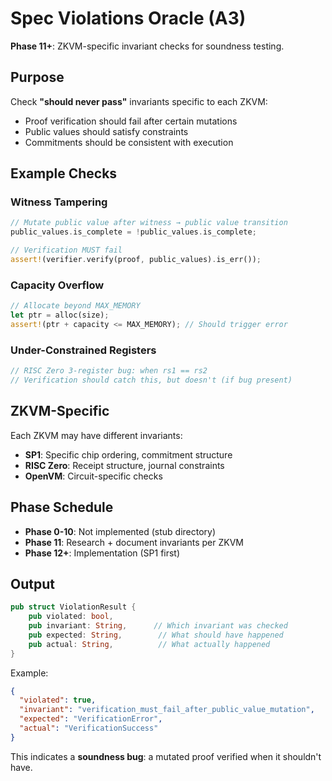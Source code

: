 # Spec Violations Oracle (A3)

**Phase 11+**: ZKVM-specific invariant checks for soundness testing.

## Purpose

Check **"should never pass"** invariants specific to each ZKVM:
- Proof verification should fail after certain mutations
- Public values should satisfy constraints
- Commitments should be consistent with execution

## Example Checks

### Witness Tampering
```rust
// Mutate public value after witness → public value transition
public_values.is_complete = !public_values.is_complete;

// Verification MUST fail
assert!(verifier.verify(proof, public_values).is_err());
```

### Capacity Overflow
```rust
// Allocate beyond MAX_MEMORY
let ptr = alloc(size);
assert!(ptr + capacity <= MAX_MEMORY); // Should trigger error
```

### Under-Constrained Registers
```rust
// RISC Zero 3-register bug: when rs1 == rs2
// Verification should catch this, but doesn't (if bug present)
```

## ZKVM-Specific

Each ZKVM may have different invariants:
- **SP1**: Specific chip ordering, commitment structure
- **RISC Zero**: Receipt structure, journal constraints
- **OpenVM**: Circuit-specific checks

## Phase Schedule

- **Phase 0-10**: Not implemented (stub directory)
- **Phase 11**: Research + document invariants per ZKVM
- **Phase 12+**: Implementation (SP1 first)

## Output

```rust
pub struct ViolationResult {
    pub violated: bool,
    pub invariant: String,      // Which invariant was checked
    pub expected: String,        // What should have happened
    pub actual: String,          // What actually happened
}
```

Example:
```json
{
  "violated": true,
  "invariant": "verification_must_fail_after_public_value_mutation",
  "expected": "VerificationError",
  "actual": "VerificationSuccess"
}
```

This indicates a **soundness bug**: a mutated proof verified when it shouldn't have.

